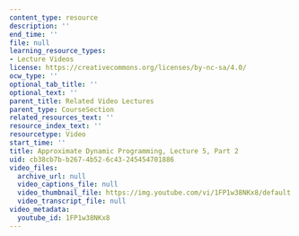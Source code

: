 ```yaml
---
content_type: resource
description: ''
end_time: ''
file: null
learning_resource_types:
- Lecture Videos
license: https://creativecommons.org/licenses/by-nc-sa/4.0/
ocw_type: ''
optional_tab_title: ''
optional_text: ''
parent_title: Related Video Lectures
parent_type: CourseSection
related_resources_text: ''
resource_index_text: ''
resourcetype: Video
start_time: ''
title: Approximate Dynamic Programming, Lecture 5, Part 2
uid: cb38cb7b-b267-4b52-6c43-245454701886
video_files:
  archive_url: null
  video_captions_file: null
  video_thumbnail_file: https://img.youtube.com/vi/1FP1w38NKx8/default.jpg
  video_transcript_file: null
video_metadata:
  youtube_id: 1FP1w38NKx8
---
```

